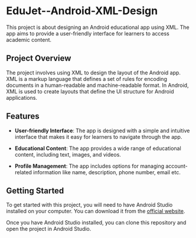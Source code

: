 # EduJet--Android-XML-Design

This project is about designing an Android educational app using XML. The app aims to provide a user-friendly interface for learners to access academic content.

## Project Overview

The project involves using XML to design the layout of the Android app. XML is a markup language that defines a set of rules for encoding documents in a human-readable and machine-readable format. In Android, XML is used to create layouts that define the UI structure for Android applications.

## Features

- **User-friendly Interface**: The app is designed with a simple and intuitive interface that makes it easy for learners to navigate through the app.

- **Educational Content**: The app provides a wide range of educational content, including text, images, and videos.

- **Profile Management**: The app includes options for managing account-related information like name, description, phone number, email etc.


## Getting Started

To get started with this project, you will need to have Android Studio installed on your computer. You can download it from the [official website](https://developer.android.com/studio).

Once you have Android Studio installed, you can clone this repository and open the project in Android Studio.
